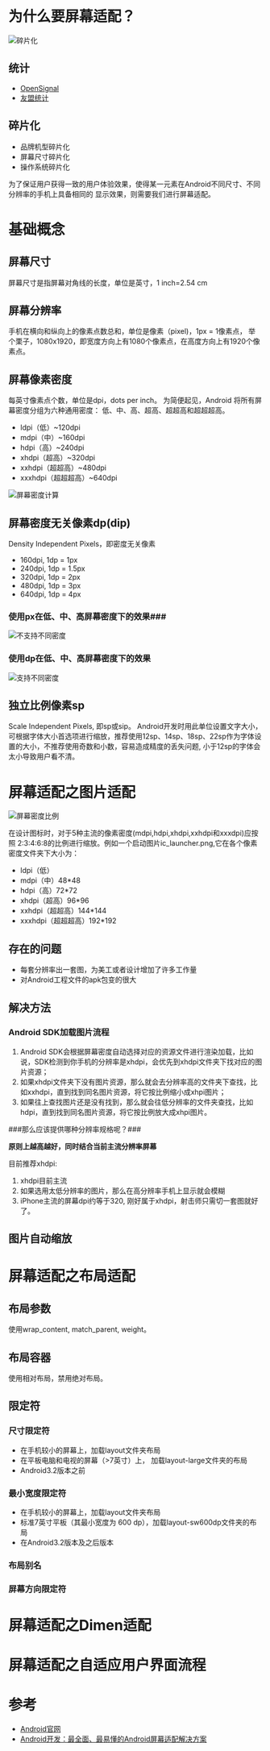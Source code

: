 # 为什么要屏幕适配？ #
![碎片化](img/device_framentation.png)

## 统计 ##
* [OpenSignal](https://opensignal.com/reports/2015/08/android-fragmentation/)
* [友盟统计](http://www.umindex.com/)

## 碎片化 ##

* 品牌机型碎片化
* 屏幕尺寸碎片化
* 操作系统碎片化

为了保证用户获得一致的用户体验效果，使得某一元素在Android不同尺寸、不同分辨率的手机上具备相同的
显示效果，则需要我们进行屏幕适配。

# 基础概念 #

## 屏幕尺寸 ##
屏幕尺寸是指屏幕对角线的长度，单位是英寸，1 inch=2.54 cm

## 屏幕分辨率 ##
手机在横向和纵向上的像素点数总和，单位是像素（pixel)，1px = 1像素点，
举个栗子，1080x1920，即宽度方向上有1080个像素点，在高度方向上有1920个像素点。

## 屏幕像素密度 ##
每英寸像素点个数，单位是dpi，dots per inch。
为简便起见，Android 将所有屏幕密度分组为六种通用密度： 低、中、高、超高、超超高和超超超高。

* ldpi（低）~120dpi
* mdpi（中）~160dpi
* hdpi（高）~240dpi
* xhdpi（超高）~320dpi
* xxhdpi（超超高）~480dpi
* xxxhdpi（超超超高）~640dpi

![屏幕密度计算](img/dpi_example.png)

## 屏幕密度无关像素dp(dip) ##
Density Independent Pixels，即密度无关像素

* 160dpi, 1dp = 1px
* 240dpi, 1dp = 1.5px
* 320dpi, 1dp = 2px
* 480dpi, 1dp = 3px
* 640dpi, 1dp = 4px

### 使用px在低、中、高屏幕密度下的效果###
![不支持不同密度](img/density-test-bad.png)

### 使用dp在低、中、高屏幕密度下的效果 ###
![支持不同密度](img/density-test-good.png)

## 独立比例像素sp ##
Scale Independent Pixels, 即sp或sip。
Android开发时用此单位设置文字大小，可根据字体大小首选项进行缩放，推荐使用12sp、14sp、18sp、22sp作为字体设置的大小，不推荐使用奇数和小数，容易造成精度的丢失问题,
小于12sp的字体会太小导致用户看不清。

# 屏幕适配之图片适配 #
![屏幕密度比例](img/screens-densities.png)

在设计图标时，对于5种主流的像素密度(mdpi,hdpi,xhdpi,xxhdpi和xxxdpi)应按照
2:3:4:6:8的比例进行缩放。例如一个启动图片ic_launcher.png,它在各个像素密度文件夹下大小为：

* ldpi（低）
* mdpi（中）48*48
* hdpi（高）72*72
* xhdpi（超高）96*96
* xxhdpi（超超高）144*144
* xxxhdpi（超超超高）192*192

## 存在的问题 ##
* 每套分辨率出一套图，为美工或者设计增加了许多工作量
* 对Android工程文件的apk包变的很大

## 解决方法 ##
### Android SDK加载图片流程 ###
1. Android SDK会根据屏幕密度自动选择对应的资源文件进行渲染加载，比如说，SDK检测到你手机的分辨率是xhdpi，会优先到xhdpi文件夹下找对应的图片资源；
2. 如果xhdpi文件夹下没有图片资源，那么就会去分辨率高的文件夹下查找，比如xxhdpi，直到找到同名图片资源，将它按比例缩小成xhpi图片；
3. 如果往上查找图片还是没有找到，那么就会往低分辨率的文件夹查找，比如hdpi，直到找到同名图片资源，将它按比例放大成xhpi图片。


###那么应该提供哪种分辨率规格呢？###

**原则上越高越好，同时结合当前主流分辨率屏幕**

目前推荐xhdpi:

1. xhdpi目前主流
2. 如果选用太低分辨率的图片，那么在高分辨率手机上显示就会模糊
3. iPhone主流的屏幕dpi约等于320, 刚好属于xhdpi，射击师只需切一套图就好了。

## 图片自动缩放 ##

# 屏幕适配之布局适配 #
## 布局参数 ##
使用wrap_content, match_parent, weight。

## 布局容器 ##
使用相对布局，禁用绝对布局。

## 限定符 ##
### 尺寸限定符 ###
* 在手机较小的屏幕上，加载layout文件夹布局
* 在平板电脑和电视的屏幕（>7英寸）上， 加载layout-large文件夹的布局
* Android3.2版本之前
### 最小宽度限定符 ###
* 在手机较小的屏幕上，加载layout文件夹布局
* 标准7英寸平板（其最小宽度为 600 dp），加载layout-sw600dp文件夹的布局
* 在Android3.2版本及之后版本
### 布局别名 ###

### 屏幕方向限定符 ###


# 屏幕适配之Dimen适配 #


# 屏幕适配之自适应用户界面流程 #




# 参考 #
* [Android官网](https://developer.android.com/guide/practices/screens_support.html)
* [Android开发：最全面、最易懂的Android屏幕适配解决方案](http://www.jianshu.com/p/ec5a1a30694b)